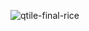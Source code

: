 ![qtile-final-rice](https://github.com/em0n-1337/qtile-config/assets/156088588/780ef542-1ba2-4dea-af40-4794f01b9c09)
